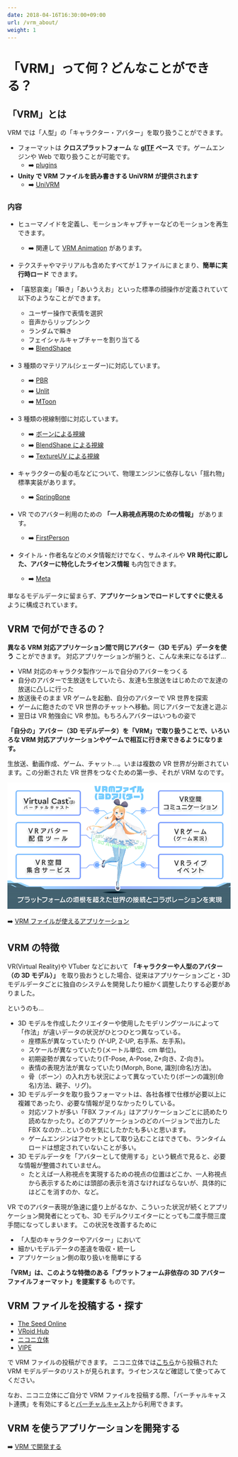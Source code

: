 ```yaml
---
date: 2018-04-16T16:30:00+09:00
url: /vrm_about/
weight: 1
---
```


# 「VRM」って何？どんなことができる？

## 「VRM」とは

VRM では「人型」の「キャラクター・アバター」を取り扱うことができます。

- フォーマットは **クロスプラットフォーム** な **[glTF](https://www.khronos.org/gltf/) ベース** です。ゲームエンジンや Web で取り扱うことが可能です。
  - ➡️ [plugins](http://localhost:3000/showcase/?flags=8)
- **Unity で VRM ファイルを読み書きする UniVRM が提供されます**
  - ➡️ [UniVRM](https://github.com/vrm-c/UniVRM/releases)

### 内容

- ヒューマノイドを定義し、モーションキャプチャーなどのモーションを再生できます。

  - ➡️ 関連して [VRM Animation](/vrma) があります。

- テクスチャやマテリアルも含めたすべてが１ファイルにまとまり、**簡単に実行時ロード** できます。
- 「喜怒哀楽」「瞬き」「あいうえお」といった標準の顔操作が定義されていて以下のようなことができます。
  - ユーザー操作で表情を選択
  - 音声からリップシンク
  - ランダムで瞬き
  - フェイシャルキャプチャーを割り当てる
  - ➡️ [BlendShape](/univrm/blendshape/univrm_blendshape)
- 3 種類のマテリアル(シェーダー)に対応しています。
  - ➡️ [PBR](/univrm/shaders/univrm_standard)
  - ➡️ [Unlit](/univrm/shaders/univrm_unlit)
  - ➡️ [MToon](/univrm/shaders/shader_mtoon)
- 3 種類の視線制御に対応しています。
  - ➡️ [ボーンによる視線](/univrm/lookat/lookat_bone)
  - ➡️ [BlendShape による視線](/univrm/lookat/lookat_blendshape)
  - ➡️ [TextureUV による視線](/univrm/lookat/lookat_uv)
- キャラクターの髪の毛などについて、物理エンジンに依存しない「揺れ物」標準実装があります。
  - ➡️ [SpringBone](/univrm/springbone/univrm_secondary)
- VR でのアバター利用のための **「一人称視点再現のための情報」** があります。
  - ➡️ [FirstPerson](/univrm/firstperson/univrm_firstperson)
- タイトル・作者名などのメタ情報だけでなく、サムネイルや **VR 時代に即した、アバターに特化したライセンス情報** も内包できます。
  - ➡️ [Meta](/vrm/vrm_meta)

単なるモデルデータに留まらず、**アプリケーションでロードしてすぐに使える** ように構成されています。

## VRM で何ができるの？

**異なる VRM 対応アプリケーション間で同じアバター（3D モデル）データを使う** ことができます。
対応アプリケーションが揃うと、こんな未来になるはず…

- VRM 対応のキャラクタ製作ツールで自分のアバターをつくる
- 自分のアバターで生放送をしていたら、友達も生放送をはじめたので友達の放送に凸しに行った
- 放送後そのまま VR ゲームを起動、自分のアバターで VR 世界を探索
- ゲームに飽きたので VR 世界のチャットへ移動。同じアバターで友達と遊ぶ
- 翌日は VR 勉強会に VR 参加。もちろんアバターはいつもの姿で

**「自分の」アバター（3D モデルデータ）を「VRM」で取り扱うことで、いろいろな VRM 対応アプリケーションやゲームで相互に行き来できるようになります。**

生放送、動画作成、ゲーム、チャット…。いまは複数の VR 世界が分断されています。この分断された VR 世界をつなぐための第一歩、それが VRM なのです。

![VRM applications](/images/vrm/VRM_WorldConnect_jp.png)

➡️ [VRM ファイルが使えるアプリケーション](/showcase)

## VRM の特徴

VR(Virtual Reality)や VTuber などにおいて **「キャラクターや人型のアバター（の 3D モデル）」** を取り扱おうとした場合、従来はアプリケーションごと・3D モデルデータごとに独自のシステムを開発したり細かく調整したりする必要がありました。

というのも…

- 3D モデルを作成したクリエイターや使用したモデリングツールによって「作法」が違いデータの状況がひとつひとつ異なっている。
  - 座標系が異なっていたり (Y-UP, Z-UP, 右手系、左手系)。
  - スケールが異なっていたり(メートル単位、cm 単位)。
  - 初期姿勢が異なっていたり(T-Pose, A-Pose, Z+向き、Z-向き)。
  - 表情の表現方法が異なっていたり(Morph, Bone, 識別(命名)方法)。
  - 骨（ボーン）の入れ方も状況によって異なっていたり(ボーンの識別(命名)方法、親子、リグ)。
- 3D モデルデータを取り扱うフォーマットは、各社各様で仕様が必要以上に複雑であったり、必要な情報が足りなかったりしている。
  - 対応ソフトが多い「FBX ファイル」はアプリケーションごとに読めたり読めなかったり。どのアプリケーションのどのバージョンで出力した FBX なのか…というのを気にしたかたも多いと思います。
  - ゲームエンジンはアセットとして取り込むことはできても、ランタイムロードは想定されていないことが多い。
- 3D モデルデータを「アバターとして使用する」という観点で見ると、必要な情報が整備されていません。
  - たとえば一人称視点を実現するための視点の位置はどこか、一人称視点から表示するためには頭部の表示を消さなければならないが、具体的にはどこを消すのか、など。

VR でのアバター表現が急速に盛り上がるなか、こういった状況が続くとアプリケーション開発者にとっても、3D モデルクリエイターにとっても二度手間三度手間になってしまいます。
この状況を改善するために

- 「人型のキャラクターやアバター」において
- 細かいモデルデータの差違を吸収・統一し
- アプリケーション側の取り扱いを簡単にする

**「VRM」は、このような特徴のある「プラットフォーム非依存の 3D アバターファイルフォーマット」を提案する** ものです。

## VRM ファイルを投稿する・探す

- [The Seed Online](https://seed.online/)
- [VRoid Hub](https://hub.vroid.com/)
- [ニコニ立体](https://3d.nicovideo.jp/)
- [VIPE](https://vipe.io)

で VRM ファイルの投稿ができます。
ニコニ立体では[こちら](https://3d.nicovideo.jp/search?word_type=tag&word=VRM)から投稿された VRM モデルデータのリストが見られます。ライセンスなど確認して使ってみてください。

なお、ニコニ立体にご自分で VRM ファイルを投稿する際、「バーチャルキャスト連携」を有効にすると[バーチャルキャスト](https://virtualcast.jp/)から利用できます。

## VRM を使うアプリケーションを開発する

➡️ [VRM で開発する](/vrm/vrm_development)
